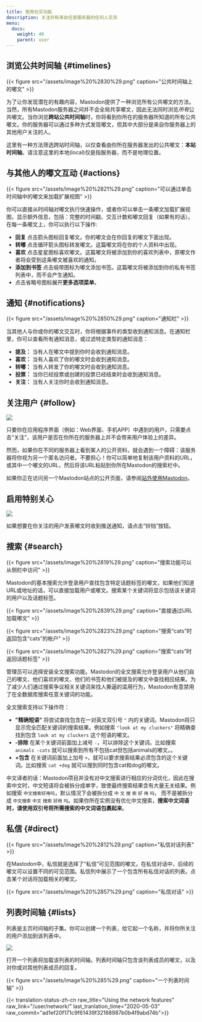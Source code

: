 ```yaml
---
title: 使用社交功能
description: 关注并和来自任意服务器的任何人交流
menu:
  docs:
    weight: 40
    parent: user
---
```


## 浏览公共时间轴 {#timelines}

{{< figure src="/assets/image%20%2830%29.png" caption="公共时间轴上的嘟文" >}}

为了让你发现潜在的有趣内容，Mastodon提供了一种浏览所有公共嘟文的方法。当然，所有Mastodon服务器之间并不会全局共享嘟文，因此无法同时浏览*所有*公共嘟文。当你浏览**跨站公共时间轴**时，你将看到你所在的服务器所知道的所有公共嘟文。你的服务器可以通过多种方式发现嘟文，但其中大部分是来自你服务器上的其他用户关注的人。

这里有一种方法筛选跨站时间轴，以仅查看由你所在服务器发出的公共嘟文：**本站时间轴**。请注意这里的本地\(local\)仅是指服务器，而不是地理位置。

## 与其他人的嘟文互动 {#actions}

{{< figure src="/assets/image%20%2821%29.png" caption="可以通过单击时间轴中的嘟文来加载扩展视图" >}}

你可以直接从时间轴对嘟文执行快速操作，或者你可以单击一条嘟文加载扩展视图，显示额外信息，包括：完整的时间戳、交互计数和嘟文回复（如果有的话）。在每一条嘟文上，你可以执行以下操作:

* **回复** 点击箭头图标回复嘟文。你的嘟文会在你回复的嘟文下面出现。
* **转嘟** 点击循环箭头图标转发嘟文。这篇嘟文将在你的个人资料中出现。
* **喜欢** 点击星星图标喜欢嘟文。这篇嘟文将被添加到你的喜欢列表中，原嘟文作者将会受到这条嘟文被喜欢的通知。
* **添加到书签** 点击缎带图标为嘟文添加书签。这篇嘟文将被添加到你的私有书签列表中，而不会产生通知。
* 点击省略号图标展开**更多选项菜单**。

## 通知 {#notifications}

{{< figure src="/assets/image%20%2850%29.png" caption="通知栏" >}}

当其他人与你或你的嘟文交互时，你将根据事件的类型收到通知消息。在通知栏里，你可以查看所有通知消息，或过滤特定类型的通知消息：

* **提及：** 当有人在嘟文中提到你时会收到通知消息。
* **喜欢：** 当有人喜欢了你的嘟文时会收到通知消息。
* **转嘟：** 当有人转发了你的嘟文时会收到通知消息。
* **投票：** 当你已经投票或创建的投票已经结束时会收到通知消息。
* **关注：** 当有人关注你时会收到通知消息。

## 关注用户 {#follow}

![](/assets/image%20%2811%29.png)

只要你在应用程序界面（例如：Web界面、手机APP）中遇到的用户，只需要点击“关注”，该用户是否在你所在的服务器上并不会带来用户体验上的差异。

然而，如果你在不同的服务器上看到某人的公开资料，就会遇到一个障碍：该服务器将你视为另一个匿名访问者。不要担心！你可以简单地复制该用户资料的URL，或其中一个嘟文的URL，然后将该URL粘贴到你所在Mastodon的搜索栏中。

如果你正在访问另一个Mastodon站点的公开页面，请参阅[站外使用Mastodon](../external#interact)。

## 启用特别关心

![](/assets/bell.jpg)

如果想要在你关注的用户发表嘟文时收到推送通知，请点击“铃铛”按钮。

## 搜索 {#search}

{{< figure src="/assets/image%20%2819%29.png" caption="搜索功能可以从侧栏中访问" >}}

Mastodon的基本搜索允许登录用户查找包含特定话题标签的嘟文，如果他们知道URL或地址的话，可以直接加载用户或嘟文。搜索某个关键词将显示包括该关键词的用户以及话题标签。

{{< figure src="/assets/image%20%2839%29.png" caption="直接通过URL加载嘟文" >}}

{{< figure src="/assets/image%20%2823%29.png" caption="搜索“cats”时返回包含“cats”的帐户" >}}

{{< figure src="/assets/image%20%2827%29.png" caption="搜索“cats”时返回话题标签" >}}

管理员可以选择安装全文搜索功能。Mastodon的全文搜索允许登录用户从他们自己的嘟文、他们喜欢的嘟文、他们的书签和他们被提及的嘟文中查找相应结果。为了减少人们通过搜索争议相关关键词来找人撕逼的滥用行为，Mastodon有意禁用了在全数据库搜索任意关键词的功能。

全文搜索支持以下操作符：

* **"精确短语"** 将尝试查找包含在一对英文双引号 `"` 内的关键词。Mastodon将只显示完全匹配关键词的搜索结果。例如搜索 `"look at my cluckers"` 将精确查找到包含 `look at my cluckers` 这个短语的嘟文。
* **-排除** 在某个关键词前面加上减号 `-`，可以排除这个关键词。比如搜索 `animals -cats` 就可以搜索到所有不包括cat但包括animals的嘟文。。
* **+包含** 在关键词前面加上加号 `+`，就可以要求搜索结果必须包含的这个关键词。比如搜索 `cat +dog` 就可以搜到同时包含cat和dog的嘟文。

中文译者的话：Mastodon项目并没有对中文搜索进行相应的分词优化，因此在搜索中文时，中文短语将会被拆分成单字，致使最终搜索结果含有大量无关结果。例如搜索 `中文搜索好用吗`，默认情况下会被拆分成 `中` `文` `搜` `索` `好` `用` `吗`， 而不是被拆分成 `中文搜索` `中文` `搜索` `好用` `吗`。如果你所在实例没有优化中文搜索，**搜索中文词语时，请使用双引号将所需搜索的中文词语包裹起来**。

## 私信 {#direct}

{{< figure src="/assets/image%20%2812%29.png" caption="私信对话列表" >}}

在Mastodon中，私信就是选择了“私信”可见范围的嘟文。在私信对话中，后续的嘟文可以设置不同的可见范围。私信列中展示了一个包含所有私信对话的列表。点击某个对话将加载相关的嘟文。

{{< figure src="/assets/image%20%2857%29.png" caption="私信对话" >}}

## 列表时间轴 {#lists}

列表是主页时间轴的子集。你可以创建一个列表，给它起一个名称，并将你所关注的用户添加到该列表中。

![](/assets/image%20%2828%29.png)

打开一个列表将加载该列表的时间轴。列表时间轴只包含该列表成员的嘟文，以及对你或对其他列表成员的回复。

{{< figure src="/assets/image%20%285%29.png" caption="一个列表时间轴" >}}

{{< translation-status-zh-cn raw_title="Using the network features" raw_link="/user/network/" last_tranlation_time="2020-05-03" raw_commit="ad1ef20f171c9f61439f32168987b0b4f9abd74b">}}
